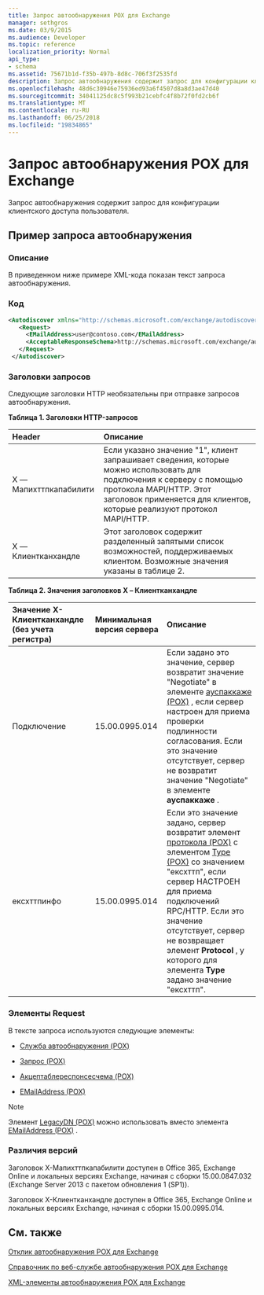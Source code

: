 ```yaml
---
title: Запрос автообнаружения POX для Exchange
manager: sethgros
ms.date: 03/9/2015
ms.audience: Developer
ms.topic: reference
localization_priority: Normal
api_type:
- schema
ms.assetid: 75671b1d-f35b-497b-8d8c-706f3f2535fd
description: Запрос автообнаружения содержит запрос для конфигурации клиентского доступа пользователя.
ms.openlocfilehash: 48d6c30946e75936ed93a6f4507d8a8d3ae47d40
ms.sourcegitcommit: 34041125dc8c5f993b21cebfc4f8b72f0fd2cb6f
ms.translationtype: MT
ms.contentlocale: ru-RU
ms.lasthandoff: 06/25/2018
ms.locfileid: "19834865"
---
```

# <a name="pox-autodiscover-request-for-exchange"></a>Запрос автообнаружения POX для Exchange

Запрос автообнаружения содержит запрос для конфигурации клиентского доступа пользователя.
  
## <a name="autodiscover-request-example"></a>Пример запроса автообнаружения

### <a name="description"></a>Описание

В приведенном ниже примере XML-кода показан текст запроса автообнаружения.
  
### <a name="code"></a>Код

```XML
<Autodiscover xmlns="http://schemas.microsoft.com/exchange/autodiscover/outlook/requestschema/2006">
   <Request>
     <EMailAddress>user@contoso.com</EMailAddress>
     <AcceptableResponseSchema>http://schemas.microsoft.com/exchange/autodiscover/outlook/responseschema/2006a</AcceptableResponseSchema>
   </Request>
 </Autodiscover>
```

### <a name="request-headers"></a>Заголовки запросов

Следующие заголовки HTTP необязательны при отправке запросов автообнаружения.
  
**Таблица 1. Заголовки HTTP-запросов**

|**Header**|**Описание**|
|:-----|:-----|
|X — Мапихттпкапабилити  <br/> |Если указано значение "1", клиент запрашивает сведения, которые можно использовать для подключения к серверу с помощью протокола MAPI/HTTP. Этот заголовок применяется для клиентов, которые реализуют протокол MAPI/HTTP.  <br/> |
|X — Клиентканхандле  <br/> |Этот заголовок содержит разделенный запятыми список возможностей, поддерживаемых клиентом. Возможные значения указаны в таблице 2.  <br/> |
   
**Таблица 2. Значения заголовков X – Клиентканхандле**

|**Значение X-Клиентканхандле (без учета регистра)**|**Минимальная версия сервера**|**Описание**|
|:-----|:-----|:-----|
|Подключение  <br/> |15.00.0995.014  <br/> |Если задано это значение, сервер возвратит значение "Negotiate" в элементе [ауспаккаже (POX)](authpackage-pox.md) , если сервер настроен для приема проверки подлинности согласования. Если это значение отсутствует, сервер не возвратит значение "Negotiate" в элементе **ауспаккаже** .  <br/> |
|ексхттпинфо  <br/> |15.00.0995.014  <br/> |Если это значение задано, сервер возвратит элемент [протокола (POX)](protocol-pox.md) с элементом [Type (POX)](type-pox.md) со значением "ексхттп", если сервер НАСТРОЕН для приема подключений RPC/HTTP. Если это значение отсутствует, сервер не возвращает элемент **Protocol** , у которого для элемента **Type** задано значение "ексхттп".  <br/> |
   
### <a name="request-elements"></a>Элементы Request

В тексте запроса используются следующие элементы:
  
- [Служба автообнаружения (POX)](autodiscover-pox.md)
    
- [Запрос (POX)](request-pox.md)
    
- [Акцептаблереспонсесчема (POX)](acceptableresponseschema-pox.md)
    
- [EMailAddress (POX)](emailaddress-pox.md)
    
> [!NOTE]
> Элемент [LegacyDN (POX)](legacydn-pox.md) можно использовать вместо элемента [EMailAddress (POX)](emailaddress-pox.md) . 
  
### <a name="version-differences"></a>Различия версий

Заголовок X-Мапихттпкапабилити доступен в Office 365, Exchange Online и локальных версиях Exchange, начиная с сборки 15.00.0847.032 (Exchange Server 2013 с пакетом обновления 1 (SP1)).
  
Заголовок X-Клиентканхандле доступен в Office 365, Exchange Online и локальных версиях Exchange, начиная с сборки 15.00.0995.014.
  
## <a name="see-also"></a>См. также



[Отклик автообнаружения POX для Exchange](pox-autodiscover-response-for-exchange.md)


[Справочник по веб-службе автообнаружения POX для Exchange](pox-autodiscover-web-service-reference-for-exchange.md)
  
[XML-элементы автообнаружения POX для Exchange](pox-autodiscover-xml-elements-for-exchange.md)

